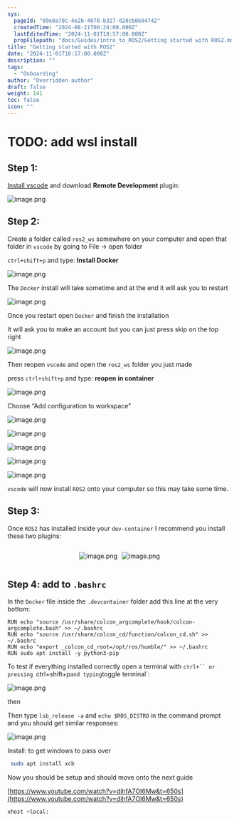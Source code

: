 ```yaml
---
sys:
  pageId: "89e0a78c-4e2b-4070-b327-d28cb0694742"
  createdTime: "2024-08-21T00:24:00.000Z"
  lastEditedTime: "2024-11-01T18:57:00.000Z"
  propFilepath: "docs/Guides/intro_to_ROS2/Getting started with ROS2.md"
title: "Getting started with ROS2"
date: "2024-11-01T18:57:00.000Z"
description: ""
tags:
  - "Onboarding"
author: "Overridden author"
draft: false
weight: 141
toc: false
icon: ""
---
```


# TODO: add wsl install

## Step 1:

[Install vscode](https://code.visualstudio.com/download) and download **Remote Development** plugin:

![image.png](https://prod-files-secure.s3.us-west-2.amazonaws.com/d518164a-d88e-44d1-a4ee-3adb3bd8bce0/efb52993-1881-4a40-b95e-6f020334f022/image.png?X-Amz-Algorithm=AWS4-HMAC-SHA256&X-Amz-Content-Sha256=UNSIGNED-PAYLOAD&X-Amz-Credential=ASIAZI2LB466WPAFTP4H%2F20250311%2Fus-west-2%2Fs3%2Faws4_request&X-Amz-Date=20250311T050844Z&X-Amz-Expires=3600&X-Amz-Security-Token=IQoJb3JpZ2luX2VjEFQaCXVzLXdlc3QtMiJIMEYCIQCuwnWSnZw5%2FVGrjblaRijD5%2FOSTt7niBdjR7pAljmlGgIhAJhgjF7naY3aYY3Jjehy0fTzYRlWfRvTCoBzLgSmV90eKogECJ3%2F%2F%2F%2F%2F%2F%2F%2F%2F%2FwEQABoMNjM3NDIzMTgzODA1IgzPY%2BHMsEVNvqI7lh8q3AOaIZm7L%2BFsR2qunWgvM%2Fs%2BWPyZ9%2Bg9OlG0wm%2FJbfzveWkm0%2BIJpJLVFQFLtnFuZhrBtj1PAF5bV5ya%2F17bF6sCer17V%2B0%2FeTaWNw5tBXRjxcCnUsD9dgNKzbTo5%2BRPP9ctFDxjA3b8oftP%2FwpgOcVv%2BPZVYIprHSMV0wLDeTHGxx6lWRCWeqBbCC6M8oIQFB2ziC%2B8AXDkTReYjOc9sx47IvskcHDYlsB6jC7VK9eUjUxgFLXeERd4teOSLKt3pWh38JkpTgxbBvAx9Dy7o9xnpUezpzZ75eOw08%2Fg2vOhJ%2FGV%2FPaClGOQYJgggAHsCXDLTyZ%2BMgL0jfcD5zNMHx8AiTDo37D18wGCRlJd36WRQqCrP7mtKEw32LPkFtJPUuep3LrzycVPOJvwxhtPh0SSjgWXDhpqHhfGDwCHUgTsEFnt6KMitkVpxgqb%2BQcCwiq3rFTw8N7vWGtih00i%2FVNo2steyzXhebCpcOxnta2B9X81eN87%2BgNcjCyvM4fLzz11G28cAfHWDrfmNA4IPELQUzsCalud7NuvaSBPBNHkcwSgcDxhm4ruG%2B5YUZ6kwRxcsAfs6Klh9lS1Q0m3QXC%2B9RkHaiIkx4bjhW1RSXf6G%2Fdv7x%2Fkm8fih%2FhZGzCM8L6%2BBjqkAZX%2Be9vzsFTEi7mJJsgW5X%2BkpdT9mi4ym11wQkb3adR3zOUlihJpnz0d%2B8zSf4yKQXV7hN%2BimwetIoq6wm6FKsusGMHdVtDjBuiHSwHyUc0hihp1%2FPSMmX5wBZVIsHFbl8VoB4nBn1Cqc95k4v3EkhHXFFdWZPK0WkAGYxDuKySzsx4SGsXWIecbe%2F8UqA95a9cSIKQNyyoznO9HsASodzP%2FX8ei&X-Amz-Signature=ba630da30de79a10627e94cedc752032c1f7adc6550884294fcf545d253c2a18&X-Amz-SignedHeaders=host&x-id=GetObject)

## Step 2:

Create a folder called `ros2_ws` somewhere on your computer and open that folder in `vscode` by going to File → open folder 

`ctrl+shift+p` and type: **Install Docker**

![image.png](https://prod-files-secure.s3.us-west-2.amazonaws.com/d518164a-d88e-44d1-a4ee-3adb3bd8bce0/2269dc0e-1cd5-47ff-bceb-c04ad9b2eab0/image.png?X-Amz-Algorithm=AWS4-HMAC-SHA256&X-Amz-Content-Sha256=UNSIGNED-PAYLOAD&X-Amz-Credential=ASIAZI2LB466WPAFTP4H%2F20250311%2Fus-west-2%2Fs3%2Faws4_request&X-Amz-Date=20250311T050844Z&X-Amz-Expires=3600&X-Amz-Security-Token=IQoJb3JpZ2luX2VjEFQaCXVzLXdlc3QtMiJIMEYCIQCuwnWSnZw5%2FVGrjblaRijD5%2FOSTt7niBdjR7pAljmlGgIhAJhgjF7naY3aYY3Jjehy0fTzYRlWfRvTCoBzLgSmV90eKogECJ3%2F%2F%2F%2F%2F%2F%2F%2F%2F%2FwEQABoMNjM3NDIzMTgzODA1IgzPY%2BHMsEVNvqI7lh8q3AOaIZm7L%2BFsR2qunWgvM%2Fs%2BWPyZ9%2Bg9OlG0wm%2FJbfzveWkm0%2BIJpJLVFQFLtnFuZhrBtj1PAF5bV5ya%2F17bF6sCer17V%2B0%2FeTaWNw5tBXRjxcCnUsD9dgNKzbTo5%2BRPP9ctFDxjA3b8oftP%2FwpgOcVv%2BPZVYIprHSMV0wLDeTHGxx6lWRCWeqBbCC6M8oIQFB2ziC%2B8AXDkTReYjOc9sx47IvskcHDYlsB6jC7VK9eUjUxgFLXeERd4teOSLKt3pWh38JkpTgxbBvAx9Dy7o9xnpUezpzZ75eOw08%2Fg2vOhJ%2FGV%2FPaClGOQYJgggAHsCXDLTyZ%2BMgL0jfcD5zNMHx8AiTDo37D18wGCRlJd36WRQqCrP7mtKEw32LPkFtJPUuep3LrzycVPOJvwxhtPh0SSjgWXDhpqHhfGDwCHUgTsEFnt6KMitkVpxgqb%2BQcCwiq3rFTw8N7vWGtih00i%2FVNo2steyzXhebCpcOxnta2B9X81eN87%2BgNcjCyvM4fLzz11G28cAfHWDrfmNA4IPELQUzsCalud7NuvaSBPBNHkcwSgcDxhm4ruG%2B5YUZ6kwRxcsAfs6Klh9lS1Q0m3QXC%2B9RkHaiIkx4bjhW1RSXf6G%2Fdv7x%2Fkm8fih%2FhZGzCM8L6%2BBjqkAZX%2Be9vzsFTEi7mJJsgW5X%2BkpdT9mi4ym11wQkb3adR3zOUlihJpnz0d%2B8zSf4yKQXV7hN%2BimwetIoq6wm6FKsusGMHdVtDjBuiHSwHyUc0hihp1%2FPSMmX5wBZVIsHFbl8VoB4nBn1Cqc95k4v3EkhHXFFdWZPK0WkAGYxDuKySzsx4SGsXWIecbe%2F8UqA95a9cSIKQNyyoznO9HsASodzP%2FX8ei&X-Amz-Signature=ffd686090e2fc6eec5fe9254ff4db2fc3cec867ff96be890257637e80df9cc30&X-Amz-SignedHeaders=host&x-id=GetObject)

The `Docker` install will take sometime and at the end it will ask you to restart

![image.png](https://prod-files-secure.s3.us-west-2.amazonaws.com/d518164a-d88e-44d1-a4ee-3adb3bd8bce0/ed233f78-be33-4b1f-b89c-9c346c0e961e/image.png?X-Amz-Algorithm=AWS4-HMAC-SHA256&X-Amz-Content-Sha256=UNSIGNED-PAYLOAD&X-Amz-Credential=ASIAZI2LB466WPAFTP4H%2F20250311%2Fus-west-2%2Fs3%2Faws4_request&X-Amz-Date=20250311T050844Z&X-Amz-Expires=3600&X-Amz-Security-Token=IQoJb3JpZ2luX2VjEFQaCXVzLXdlc3QtMiJIMEYCIQCuwnWSnZw5%2FVGrjblaRijD5%2FOSTt7niBdjR7pAljmlGgIhAJhgjF7naY3aYY3Jjehy0fTzYRlWfRvTCoBzLgSmV90eKogECJ3%2F%2F%2F%2F%2F%2F%2F%2F%2F%2FwEQABoMNjM3NDIzMTgzODA1IgzPY%2BHMsEVNvqI7lh8q3AOaIZm7L%2BFsR2qunWgvM%2Fs%2BWPyZ9%2Bg9OlG0wm%2FJbfzveWkm0%2BIJpJLVFQFLtnFuZhrBtj1PAF5bV5ya%2F17bF6sCer17V%2B0%2FeTaWNw5tBXRjxcCnUsD9dgNKzbTo5%2BRPP9ctFDxjA3b8oftP%2FwpgOcVv%2BPZVYIprHSMV0wLDeTHGxx6lWRCWeqBbCC6M8oIQFB2ziC%2B8AXDkTReYjOc9sx47IvskcHDYlsB6jC7VK9eUjUxgFLXeERd4teOSLKt3pWh38JkpTgxbBvAx9Dy7o9xnpUezpzZ75eOw08%2Fg2vOhJ%2FGV%2FPaClGOQYJgggAHsCXDLTyZ%2BMgL0jfcD5zNMHx8AiTDo37D18wGCRlJd36WRQqCrP7mtKEw32LPkFtJPUuep3LrzycVPOJvwxhtPh0SSjgWXDhpqHhfGDwCHUgTsEFnt6KMitkVpxgqb%2BQcCwiq3rFTw8N7vWGtih00i%2FVNo2steyzXhebCpcOxnta2B9X81eN87%2BgNcjCyvM4fLzz11G28cAfHWDrfmNA4IPELQUzsCalud7NuvaSBPBNHkcwSgcDxhm4ruG%2B5YUZ6kwRxcsAfs6Klh9lS1Q0m3QXC%2B9RkHaiIkx4bjhW1RSXf6G%2Fdv7x%2Fkm8fih%2FhZGzCM8L6%2BBjqkAZX%2Be9vzsFTEi7mJJsgW5X%2BkpdT9mi4ym11wQkb3adR3zOUlihJpnz0d%2B8zSf4yKQXV7hN%2BimwetIoq6wm6FKsusGMHdVtDjBuiHSwHyUc0hihp1%2FPSMmX5wBZVIsHFbl8VoB4nBn1Cqc95k4v3EkhHXFFdWZPK0WkAGYxDuKySzsx4SGsXWIecbe%2F8UqA95a9cSIKQNyyoznO9HsASodzP%2FX8ei&X-Amz-Signature=dd5e8f718311c3ec90fefd0d08e89b725b97fa0fef028973ca07e14b97d988b2&X-Amz-SignedHeaders=host&x-id=GetObject)

Once you restart open `Docker` and finish the installation

It will ask you to make an account but you can just press skip on the top right

![image.png](https://prod-files-secure.s3.us-west-2.amazonaws.com/d518164a-d88e-44d1-a4ee-3adb3bd8bce0/21010ad9-1659-4fd9-9f59-9932a09b2a3d/image.png?X-Amz-Algorithm=AWS4-HMAC-SHA256&X-Amz-Content-Sha256=UNSIGNED-PAYLOAD&X-Amz-Credential=ASIAZI2LB466WPAFTP4H%2F20250311%2Fus-west-2%2Fs3%2Faws4_request&X-Amz-Date=20250311T050844Z&X-Amz-Expires=3600&X-Amz-Security-Token=IQoJb3JpZ2luX2VjEFQaCXVzLXdlc3QtMiJIMEYCIQCuwnWSnZw5%2FVGrjblaRijD5%2FOSTt7niBdjR7pAljmlGgIhAJhgjF7naY3aYY3Jjehy0fTzYRlWfRvTCoBzLgSmV90eKogECJ3%2F%2F%2F%2F%2F%2F%2F%2F%2F%2FwEQABoMNjM3NDIzMTgzODA1IgzPY%2BHMsEVNvqI7lh8q3AOaIZm7L%2BFsR2qunWgvM%2Fs%2BWPyZ9%2Bg9OlG0wm%2FJbfzveWkm0%2BIJpJLVFQFLtnFuZhrBtj1PAF5bV5ya%2F17bF6sCer17V%2B0%2FeTaWNw5tBXRjxcCnUsD9dgNKzbTo5%2BRPP9ctFDxjA3b8oftP%2FwpgOcVv%2BPZVYIprHSMV0wLDeTHGxx6lWRCWeqBbCC6M8oIQFB2ziC%2B8AXDkTReYjOc9sx47IvskcHDYlsB6jC7VK9eUjUxgFLXeERd4teOSLKt3pWh38JkpTgxbBvAx9Dy7o9xnpUezpzZ75eOw08%2Fg2vOhJ%2FGV%2FPaClGOQYJgggAHsCXDLTyZ%2BMgL0jfcD5zNMHx8AiTDo37D18wGCRlJd36WRQqCrP7mtKEw32LPkFtJPUuep3LrzycVPOJvwxhtPh0SSjgWXDhpqHhfGDwCHUgTsEFnt6KMitkVpxgqb%2BQcCwiq3rFTw8N7vWGtih00i%2FVNo2steyzXhebCpcOxnta2B9X81eN87%2BgNcjCyvM4fLzz11G28cAfHWDrfmNA4IPELQUzsCalud7NuvaSBPBNHkcwSgcDxhm4ruG%2B5YUZ6kwRxcsAfs6Klh9lS1Q0m3QXC%2B9RkHaiIkx4bjhW1RSXf6G%2Fdv7x%2Fkm8fih%2FhZGzCM8L6%2BBjqkAZX%2Be9vzsFTEi7mJJsgW5X%2BkpdT9mi4ym11wQkb3adR3zOUlihJpnz0d%2B8zSf4yKQXV7hN%2BimwetIoq6wm6FKsusGMHdVtDjBuiHSwHyUc0hihp1%2FPSMmX5wBZVIsHFbl8VoB4nBn1Cqc95k4v3EkhHXFFdWZPK0WkAGYxDuKySzsx4SGsXWIecbe%2F8UqA95a9cSIKQNyyoznO9HsASodzP%2FX8ei&X-Amz-Signature=56556c7044b712ffe8cd25ab406c42ead3b39aa94647efee9fa3f07523444bf2&X-Amz-SignedHeaders=host&x-id=GetObject)

Then reopen `vscode` and open the `ros2_ws` folder you just made

press `ctrl+shift+p` and type: **reopen in container**

![image.png](https://prod-files-secure.s3.us-west-2.amazonaws.com/d518164a-d88e-44d1-a4ee-3adb3bd8bce0/4e93b8c2-41ad-488c-8095-c74205196118/image.png?X-Amz-Algorithm=AWS4-HMAC-SHA256&X-Amz-Content-Sha256=UNSIGNED-PAYLOAD&X-Amz-Credential=ASIAZI2LB466WPAFTP4H%2F20250311%2Fus-west-2%2Fs3%2Faws4_request&X-Amz-Date=20250311T050844Z&X-Amz-Expires=3600&X-Amz-Security-Token=IQoJb3JpZ2luX2VjEFQaCXVzLXdlc3QtMiJIMEYCIQCuwnWSnZw5%2FVGrjblaRijD5%2FOSTt7niBdjR7pAljmlGgIhAJhgjF7naY3aYY3Jjehy0fTzYRlWfRvTCoBzLgSmV90eKogECJ3%2F%2F%2F%2F%2F%2F%2F%2F%2F%2FwEQABoMNjM3NDIzMTgzODA1IgzPY%2BHMsEVNvqI7lh8q3AOaIZm7L%2BFsR2qunWgvM%2Fs%2BWPyZ9%2Bg9OlG0wm%2FJbfzveWkm0%2BIJpJLVFQFLtnFuZhrBtj1PAF5bV5ya%2F17bF6sCer17V%2B0%2FeTaWNw5tBXRjxcCnUsD9dgNKzbTo5%2BRPP9ctFDxjA3b8oftP%2FwpgOcVv%2BPZVYIprHSMV0wLDeTHGxx6lWRCWeqBbCC6M8oIQFB2ziC%2B8AXDkTReYjOc9sx47IvskcHDYlsB6jC7VK9eUjUxgFLXeERd4teOSLKt3pWh38JkpTgxbBvAx9Dy7o9xnpUezpzZ75eOw08%2Fg2vOhJ%2FGV%2FPaClGOQYJgggAHsCXDLTyZ%2BMgL0jfcD5zNMHx8AiTDo37D18wGCRlJd36WRQqCrP7mtKEw32LPkFtJPUuep3LrzycVPOJvwxhtPh0SSjgWXDhpqHhfGDwCHUgTsEFnt6KMitkVpxgqb%2BQcCwiq3rFTw8N7vWGtih00i%2FVNo2steyzXhebCpcOxnta2B9X81eN87%2BgNcjCyvM4fLzz11G28cAfHWDrfmNA4IPELQUzsCalud7NuvaSBPBNHkcwSgcDxhm4ruG%2B5YUZ6kwRxcsAfs6Klh9lS1Q0m3QXC%2B9RkHaiIkx4bjhW1RSXf6G%2Fdv7x%2Fkm8fih%2FhZGzCM8L6%2BBjqkAZX%2Be9vzsFTEi7mJJsgW5X%2BkpdT9mi4ym11wQkb3adR3zOUlihJpnz0d%2B8zSf4yKQXV7hN%2BimwetIoq6wm6FKsusGMHdVtDjBuiHSwHyUc0hihp1%2FPSMmX5wBZVIsHFbl8VoB4nBn1Cqc95k4v3EkhHXFFdWZPK0WkAGYxDuKySzsx4SGsXWIecbe%2F8UqA95a9cSIKQNyyoznO9HsASodzP%2FX8ei&X-Amz-Signature=03979c06df82d1951e62cda275a48e8733b77b4faef9e5bd239099acae758a35&X-Amz-SignedHeaders=host&x-id=GetObject)

Choose “Add configuration to workspace”

![image.png](https://prod-files-secure.s3.us-west-2.amazonaws.com/d518164a-d88e-44d1-a4ee-3adb3bd8bce0/9560b282-5060-4989-ba37-97e7b2c22476/image.png?X-Amz-Algorithm=AWS4-HMAC-SHA256&X-Amz-Content-Sha256=UNSIGNED-PAYLOAD&X-Amz-Credential=ASIAZI2LB466WPAFTP4H%2F20250311%2Fus-west-2%2Fs3%2Faws4_request&X-Amz-Date=20250311T050844Z&X-Amz-Expires=3600&X-Amz-Security-Token=IQoJb3JpZ2luX2VjEFQaCXVzLXdlc3QtMiJIMEYCIQCuwnWSnZw5%2FVGrjblaRijD5%2FOSTt7niBdjR7pAljmlGgIhAJhgjF7naY3aYY3Jjehy0fTzYRlWfRvTCoBzLgSmV90eKogECJ3%2F%2F%2F%2F%2F%2F%2F%2F%2F%2FwEQABoMNjM3NDIzMTgzODA1IgzPY%2BHMsEVNvqI7lh8q3AOaIZm7L%2BFsR2qunWgvM%2Fs%2BWPyZ9%2Bg9OlG0wm%2FJbfzveWkm0%2BIJpJLVFQFLtnFuZhrBtj1PAF5bV5ya%2F17bF6sCer17V%2B0%2FeTaWNw5tBXRjxcCnUsD9dgNKzbTo5%2BRPP9ctFDxjA3b8oftP%2FwpgOcVv%2BPZVYIprHSMV0wLDeTHGxx6lWRCWeqBbCC6M8oIQFB2ziC%2B8AXDkTReYjOc9sx47IvskcHDYlsB6jC7VK9eUjUxgFLXeERd4teOSLKt3pWh38JkpTgxbBvAx9Dy7o9xnpUezpzZ75eOw08%2Fg2vOhJ%2FGV%2FPaClGOQYJgggAHsCXDLTyZ%2BMgL0jfcD5zNMHx8AiTDo37D18wGCRlJd36WRQqCrP7mtKEw32LPkFtJPUuep3LrzycVPOJvwxhtPh0SSjgWXDhpqHhfGDwCHUgTsEFnt6KMitkVpxgqb%2BQcCwiq3rFTw8N7vWGtih00i%2FVNo2steyzXhebCpcOxnta2B9X81eN87%2BgNcjCyvM4fLzz11G28cAfHWDrfmNA4IPELQUzsCalud7NuvaSBPBNHkcwSgcDxhm4ruG%2B5YUZ6kwRxcsAfs6Klh9lS1Q0m3QXC%2B9RkHaiIkx4bjhW1RSXf6G%2Fdv7x%2Fkm8fih%2FhZGzCM8L6%2BBjqkAZX%2Be9vzsFTEi7mJJsgW5X%2BkpdT9mi4ym11wQkb3adR3zOUlihJpnz0d%2B8zSf4yKQXV7hN%2BimwetIoq6wm6FKsusGMHdVtDjBuiHSwHyUc0hihp1%2FPSMmX5wBZVIsHFbl8VoB4nBn1Cqc95k4v3EkhHXFFdWZPK0WkAGYxDuKySzsx4SGsXWIecbe%2F8UqA95a9cSIKQNyyoznO9HsASodzP%2FX8ei&X-Amz-Signature=e80e8e67c5c2ac29303dcdfc2dc9de46c86ce1049dd2cab487e9b6c9937d8d91&X-Amz-SignedHeaders=host&x-id=GetObject)

![image.png](https://prod-files-secure.s3.us-west-2.amazonaws.com/d518164a-d88e-44d1-a4ee-3adb3bd8bce0/2ee63f81-886b-48e8-a553-dc6e5eac99e4/image.png?X-Amz-Algorithm=AWS4-HMAC-SHA256&X-Amz-Content-Sha256=UNSIGNED-PAYLOAD&X-Amz-Credential=ASIAZI2LB466WPAFTP4H%2F20250311%2Fus-west-2%2Fs3%2Faws4_request&X-Amz-Date=20250311T050844Z&X-Amz-Expires=3600&X-Amz-Security-Token=IQoJb3JpZ2luX2VjEFQaCXVzLXdlc3QtMiJIMEYCIQCuwnWSnZw5%2FVGrjblaRijD5%2FOSTt7niBdjR7pAljmlGgIhAJhgjF7naY3aYY3Jjehy0fTzYRlWfRvTCoBzLgSmV90eKogECJ3%2F%2F%2F%2F%2F%2F%2F%2F%2F%2FwEQABoMNjM3NDIzMTgzODA1IgzPY%2BHMsEVNvqI7lh8q3AOaIZm7L%2BFsR2qunWgvM%2Fs%2BWPyZ9%2Bg9OlG0wm%2FJbfzveWkm0%2BIJpJLVFQFLtnFuZhrBtj1PAF5bV5ya%2F17bF6sCer17V%2B0%2FeTaWNw5tBXRjxcCnUsD9dgNKzbTo5%2BRPP9ctFDxjA3b8oftP%2FwpgOcVv%2BPZVYIprHSMV0wLDeTHGxx6lWRCWeqBbCC6M8oIQFB2ziC%2B8AXDkTReYjOc9sx47IvskcHDYlsB6jC7VK9eUjUxgFLXeERd4teOSLKt3pWh38JkpTgxbBvAx9Dy7o9xnpUezpzZ75eOw08%2Fg2vOhJ%2FGV%2FPaClGOQYJgggAHsCXDLTyZ%2BMgL0jfcD5zNMHx8AiTDo37D18wGCRlJd36WRQqCrP7mtKEw32LPkFtJPUuep3LrzycVPOJvwxhtPh0SSjgWXDhpqHhfGDwCHUgTsEFnt6KMitkVpxgqb%2BQcCwiq3rFTw8N7vWGtih00i%2FVNo2steyzXhebCpcOxnta2B9X81eN87%2BgNcjCyvM4fLzz11G28cAfHWDrfmNA4IPELQUzsCalud7NuvaSBPBNHkcwSgcDxhm4ruG%2B5YUZ6kwRxcsAfs6Klh9lS1Q0m3QXC%2B9RkHaiIkx4bjhW1RSXf6G%2Fdv7x%2Fkm8fih%2FhZGzCM8L6%2BBjqkAZX%2Be9vzsFTEi7mJJsgW5X%2BkpdT9mi4ym11wQkb3adR3zOUlihJpnz0d%2B8zSf4yKQXV7hN%2BimwetIoq6wm6FKsusGMHdVtDjBuiHSwHyUc0hihp1%2FPSMmX5wBZVIsHFbl8VoB4nBn1Cqc95k4v3EkhHXFFdWZPK0WkAGYxDuKySzsx4SGsXWIecbe%2F8UqA95a9cSIKQNyyoznO9HsASodzP%2FX8ei&X-Amz-Signature=18b716d766ec186b8d85b51db07aa1c6ff66da7addb7b2053704789e332d2a39&X-Amz-SignedHeaders=host&x-id=GetObject)

![image.png](https://prod-files-secure.s3.us-west-2.amazonaws.com/d518164a-d88e-44d1-a4ee-3adb3bd8bce0/ae1580b2-b048-407e-aed9-b584224a7a04/image.png?X-Amz-Algorithm=AWS4-HMAC-SHA256&X-Amz-Content-Sha256=UNSIGNED-PAYLOAD&X-Amz-Credential=ASIAZI2LB466WPAFTP4H%2F20250311%2Fus-west-2%2Fs3%2Faws4_request&X-Amz-Date=20250311T050844Z&X-Amz-Expires=3600&X-Amz-Security-Token=IQoJb3JpZ2luX2VjEFQaCXVzLXdlc3QtMiJIMEYCIQCuwnWSnZw5%2FVGrjblaRijD5%2FOSTt7niBdjR7pAljmlGgIhAJhgjF7naY3aYY3Jjehy0fTzYRlWfRvTCoBzLgSmV90eKogECJ3%2F%2F%2F%2F%2F%2F%2F%2F%2F%2FwEQABoMNjM3NDIzMTgzODA1IgzPY%2BHMsEVNvqI7lh8q3AOaIZm7L%2BFsR2qunWgvM%2Fs%2BWPyZ9%2Bg9OlG0wm%2FJbfzveWkm0%2BIJpJLVFQFLtnFuZhrBtj1PAF5bV5ya%2F17bF6sCer17V%2B0%2FeTaWNw5tBXRjxcCnUsD9dgNKzbTo5%2BRPP9ctFDxjA3b8oftP%2FwpgOcVv%2BPZVYIprHSMV0wLDeTHGxx6lWRCWeqBbCC6M8oIQFB2ziC%2B8AXDkTReYjOc9sx47IvskcHDYlsB6jC7VK9eUjUxgFLXeERd4teOSLKt3pWh38JkpTgxbBvAx9Dy7o9xnpUezpzZ75eOw08%2Fg2vOhJ%2FGV%2FPaClGOQYJgggAHsCXDLTyZ%2BMgL0jfcD5zNMHx8AiTDo37D18wGCRlJd36WRQqCrP7mtKEw32LPkFtJPUuep3LrzycVPOJvwxhtPh0SSjgWXDhpqHhfGDwCHUgTsEFnt6KMitkVpxgqb%2BQcCwiq3rFTw8N7vWGtih00i%2FVNo2steyzXhebCpcOxnta2B9X81eN87%2BgNcjCyvM4fLzz11G28cAfHWDrfmNA4IPELQUzsCalud7NuvaSBPBNHkcwSgcDxhm4ruG%2B5YUZ6kwRxcsAfs6Klh9lS1Q0m3QXC%2B9RkHaiIkx4bjhW1RSXf6G%2Fdv7x%2Fkm8fih%2FhZGzCM8L6%2BBjqkAZX%2Be9vzsFTEi7mJJsgW5X%2BkpdT9mi4ym11wQkb3adR3zOUlihJpnz0d%2B8zSf4yKQXV7hN%2BimwetIoq6wm6FKsusGMHdVtDjBuiHSwHyUc0hihp1%2FPSMmX5wBZVIsHFbl8VoB4nBn1Cqc95k4v3EkhHXFFdWZPK0WkAGYxDuKySzsx4SGsXWIecbe%2F8UqA95a9cSIKQNyyoznO9HsASodzP%2FX8ei&X-Amz-Signature=a85b2a64d59febdcfc1cb586144c7c0ab61c135c170079f47a1ccae036a133a2&X-Amz-SignedHeaders=host&x-id=GetObject)

![image.png](https://prod-files-secure.s3.us-west-2.amazonaws.com/d518164a-d88e-44d1-a4ee-3adb3bd8bce0/53255b28-f75e-430f-b9e3-c0ac8577e42b/image.png?X-Amz-Algorithm=AWS4-HMAC-SHA256&X-Amz-Content-Sha256=UNSIGNED-PAYLOAD&X-Amz-Credential=ASIAZI2LB466WPAFTP4H%2F20250311%2Fus-west-2%2Fs3%2Faws4_request&X-Amz-Date=20250311T050844Z&X-Amz-Expires=3600&X-Amz-Security-Token=IQoJb3JpZ2luX2VjEFQaCXVzLXdlc3QtMiJIMEYCIQCuwnWSnZw5%2FVGrjblaRijD5%2FOSTt7niBdjR7pAljmlGgIhAJhgjF7naY3aYY3Jjehy0fTzYRlWfRvTCoBzLgSmV90eKogECJ3%2F%2F%2F%2F%2F%2F%2F%2F%2F%2FwEQABoMNjM3NDIzMTgzODA1IgzPY%2BHMsEVNvqI7lh8q3AOaIZm7L%2BFsR2qunWgvM%2Fs%2BWPyZ9%2Bg9OlG0wm%2FJbfzveWkm0%2BIJpJLVFQFLtnFuZhrBtj1PAF5bV5ya%2F17bF6sCer17V%2B0%2FeTaWNw5tBXRjxcCnUsD9dgNKzbTo5%2BRPP9ctFDxjA3b8oftP%2FwpgOcVv%2BPZVYIprHSMV0wLDeTHGxx6lWRCWeqBbCC6M8oIQFB2ziC%2B8AXDkTReYjOc9sx47IvskcHDYlsB6jC7VK9eUjUxgFLXeERd4teOSLKt3pWh38JkpTgxbBvAx9Dy7o9xnpUezpzZ75eOw08%2Fg2vOhJ%2FGV%2FPaClGOQYJgggAHsCXDLTyZ%2BMgL0jfcD5zNMHx8AiTDo37D18wGCRlJd36WRQqCrP7mtKEw32LPkFtJPUuep3LrzycVPOJvwxhtPh0SSjgWXDhpqHhfGDwCHUgTsEFnt6KMitkVpxgqb%2BQcCwiq3rFTw8N7vWGtih00i%2FVNo2steyzXhebCpcOxnta2B9X81eN87%2BgNcjCyvM4fLzz11G28cAfHWDrfmNA4IPELQUzsCalud7NuvaSBPBNHkcwSgcDxhm4ruG%2B5YUZ6kwRxcsAfs6Klh9lS1Q0m3QXC%2B9RkHaiIkx4bjhW1RSXf6G%2Fdv7x%2Fkm8fih%2FhZGzCM8L6%2BBjqkAZX%2Be9vzsFTEi7mJJsgW5X%2BkpdT9mi4ym11wQkb3adR3zOUlihJpnz0d%2B8zSf4yKQXV7hN%2BimwetIoq6wm6FKsusGMHdVtDjBuiHSwHyUc0hihp1%2FPSMmX5wBZVIsHFbl8VoB4nBn1Cqc95k4v3EkhHXFFdWZPK0WkAGYxDuKySzsx4SGsXWIecbe%2F8UqA95a9cSIKQNyyoznO9HsASodzP%2FX8ei&X-Amz-Signature=e1a6b33c95d34fa09d3ab966ce3716ba8a8f5dc1484fe11567c9cc6b3ca4e419&X-Amz-SignedHeaders=host&x-id=GetObject)

![image.png](https://prod-files-secure.s3.us-west-2.amazonaws.com/d518164a-d88e-44d1-a4ee-3adb3bd8bce0/7c562767-5af9-4ffb-97d1-327bcdf4ee00/image.png?X-Amz-Algorithm=AWS4-HMAC-SHA256&X-Amz-Content-Sha256=UNSIGNED-PAYLOAD&X-Amz-Credential=ASIAZI2LB466WPAFTP4H%2F20250311%2Fus-west-2%2Fs3%2Faws4_request&X-Amz-Date=20250311T050844Z&X-Amz-Expires=3600&X-Amz-Security-Token=IQoJb3JpZ2luX2VjEFQaCXVzLXdlc3QtMiJIMEYCIQCuwnWSnZw5%2FVGrjblaRijD5%2FOSTt7niBdjR7pAljmlGgIhAJhgjF7naY3aYY3Jjehy0fTzYRlWfRvTCoBzLgSmV90eKogECJ3%2F%2F%2F%2F%2F%2F%2F%2F%2F%2FwEQABoMNjM3NDIzMTgzODA1IgzPY%2BHMsEVNvqI7lh8q3AOaIZm7L%2BFsR2qunWgvM%2Fs%2BWPyZ9%2Bg9OlG0wm%2FJbfzveWkm0%2BIJpJLVFQFLtnFuZhrBtj1PAF5bV5ya%2F17bF6sCer17V%2B0%2FeTaWNw5tBXRjxcCnUsD9dgNKzbTo5%2BRPP9ctFDxjA3b8oftP%2FwpgOcVv%2BPZVYIprHSMV0wLDeTHGxx6lWRCWeqBbCC6M8oIQFB2ziC%2B8AXDkTReYjOc9sx47IvskcHDYlsB6jC7VK9eUjUxgFLXeERd4teOSLKt3pWh38JkpTgxbBvAx9Dy7o9xnpUezpzZ75eOw08%2Fg2vOhJ%2FGV%2FPaClGOQYJgggAHsCXDLTyZ%2BMgL0jfcD5zNMHx8AiTDo37D18wGCRlJd36WRQqCrP7mtKEw32LPkFtJPUuep3LrzycVPOJvwxhtPh0SSjgWXDhpqHhfGDwCHUgTsEFnt6KMitkVpxgqb%2BQcCwiq3rFTw8N7vWGtih00i%2FVNo2steyzXhebCpcOxnta2B9X81eN87%2BgNcjCyvM4fLzz11G28cAfHWDrfmNA4IPELQUzsCalud7NuvaSBPBNHkcwSgcDxhm4ruG%2B5YUZ6kwRxcsAfs6Klh9lS1Q0m3QXC%2B9RkHaiIkx4bjhW1RSXf6G%2Fdv7x%2Fkm8fih%2FhZGzCM8L6%2BBjqkAZX%2Be9vzsFTEi7mJJsgW5X%2BkpdT9mi4ym11wQkb3adR3zOUlihJpnz0d%2B8zSf4yKQXV7hN%2BimwetIoq6wm6FKsusGMHdVtDjBuiHSwHyUc0hihp1%2FPSMmX5wBZVIsHFbl8VoB4nBn1Cqc95k4v3EkhHXFFdWZPK0WkAGYxDuKySzsx4SGsXWIecbe%2F8UqA95a9cSIKQNyyoznO9HsASodzP%2FX8ei&X-Amz-Signature=f4a628a7259896f715cc0ba72b456641ebeed2fb5626a4ec6d23635a51850958&X-Amz-SignedHeaders=host&x-id=GetObject)

`vscode` will now install `ROS2` onto your computer so this may take some time.

## Step 3:

Once `ROS2` has installed inside your `dev-container` I recommend you install these two plugins:

<div style="display: flex;flex-direction: row; column-gap:10px; max-width: 630px;justify-content: center;">
<div>

![image.png](https://prod-files-secure.s3.us-west-2.amazonaws.com/d518164a-d88e-44d1-a4ee-3adb3bd8bce0/3fc3d550-5a54-4ba1-ba6b-faa01cdb7369/image.png?X-Amz-Algorithm=AWS4-HMAC-SHA256&X-Amz-Content-Sha256=UNSIGNED-PAYLOAD&X-Amz-Credential=ASIAZI2LB466UJZIJY2U%2F20250311%2Fus-west-2%2Fs3%2Faws4_request&X-Amz-Date=20250311T050850Z&X-Amz-Expires=3600&X-Amz-Security-Token=IQoJb3JpZ2luX2VjEFQaCXVzLXdlc3QtMiJGMEQCIBKQans766WByBUJXTTmEVa0BdbrFoL5EIMARyOiVUziAiAd0WIFx%2BsYa9gQeQ%2F5CoYbrNTsNmfkYOedA68I4XFwbyqIBAid%2F%2F%2F%2F%2F%2F%2F%2F%2F%2F8BEAAaDDYzNzQyMzE4MzgwNSIMDIZ8oF6N8tnVwm7qKtwDEzDtLpshz%2FRfynnlt%2FlTmkIfW9%2FIRPmzAHxBvkvvK7oL0VwmsypRIWlJUMse%2B3IWtloR9o8ySV%2FYNLlwduxlPNf1n%2BtUhJ7mvVeSI%2Fr5E4QnteLnECIy70IVCbTsD4kJ%2BgRtK1C8Lp%2B1uGShhsaS5BpzXM1N4FX8b30WfVeeM6h3DJSs75iYJw%2FOCcT9hiJBwJupvlUUt%2BEGc5eFus3vcmIcCQ0EfNnxVe68y2Fe0cnG2oDOLnMfumPRHtxjq76RlzMGZIlqTgq5TodDYIdVhwpOxZ4yO7bwwif5onN8i7FmmKca3YIIsAqQFhAwNirNM8guUM%2BfvIfSTIRi3mmXDHSQgCMmwIru6Sg04gWdEKBJKA6E6GUOwW9LvRkf%2F9xPKX%2FSAmryGflRD1to2YW8jwh3%2Ff%2F5yycb85eIoffI41TmLflZV9MTVUWAdqoMFTD%2FyitWizq1y5j3Vge%2Fb9GZeRu4EGaTM9yBW9dAI80vBE0zUseRR1gEOiP74jfudMm%2FH53ZH6bbDKgKS3UmShy35onkJsmKqbtV7Bv3NX8of87sP4a19M%2BTk2uVj%2BVFyvHEmIu62zCeFH6m3D2zQ5JB%2FvD6QjFdWp62ilIm3oLMiHF0GuSliph1oEUyl7gw%2FvC%2BvgY6pgELjyR%2BfG0t4yuSId9t9qKJXQhJSI9KEYlv7E9aQSmiJoal6%2Bm0uHjLiUdounhx2o6VHsiFL6qQZJg81A0ifSp0ePwgk0%2Fe37aSL1Vn73U7BqU%2B8mmsJkJ6leWgBoWsWN8wauMtYTm3pq5BRRMO2O0Tmn6rw47mTdBudsRrGNXGxKhxR0dwV7SKHMM6qaDeiD9mWkGHRvlobSvHzabETutJYdAJfzWK&X-Amz-Signature=d845f9598b746c625622662549968c0b34ecca7a5599974dda988d68538f5898&X-Amz-SignedHeaders=host&x-id=GetObject)

</div>
<div>

![image.png](https://prod-files-secure.s3.us-west-2.amazonaws.com/d518164a-d88e-44d1-a4ee-3adb3bd8bce0/d994cc66-13c2-4093-a5a3-f84cf4601a82/image.png?X-Amz-Algorithm=AWS4-HMAC-SHA256&X-Amz-Content-Sha256=UNSIGNED-PAYLOAD&X-Amz-Credential=ASIAZI2LB466TUHDGABQ%2F20250311%2Fus-west-2%2Fs3%2Faws4_request&X-Amz-Date=20250311T050850Z&X-Amz-Expires=3600&X-Amz-Security-Token=IQoJb3JpZ2luX2VjEFQaCXVzLXdlc3QtMiJHMEUCIFiJepfsqiFEh0vPtwQcVHVPvH5XywzxpQpt3IoMDH7rAiEAllhsqipXLFVta11iYiSVliDBQpSU3%2FFljRhH06eehHQqiAQInf%2F%2F%2F%2F%2F%2F%2F%2F%2F%2FARAAGgw2Mzc0MjMxODM4MDUiDLji357LiMLjmjQquyrcA8i0waODc7tH%2BiogyBEpAxEGJ31OwaXu9JKRkr84ngiCropd3iJVI%2BPDl%2F9DszRtMC7M2BmY8ZyCSleNbCqSx4UzWzXvNslyTQlH32Xwsfj9hOWLf2VfiNuBCNUO7W1dXVo0jHcCSFZKaYX5RE3RfMxOVvpmBC0sie5KL6iTEA8gjOG1BobhrBHpZEfBkiirD0dmAGV6pkDwkLn%2BBf4wAFYOp4ZQQoC4bGQa2ZFLqJkVEBA2TAnX1PXgvAT8bka7iBHEOQ34RiIzFFf9sm4MypOk3fwPEzi2StkH3THvt6GZ4iEQB1Mtk9s%2Fri5d8qO9hXrgD21Ijud%2F%2B2Ll3N3lJqvTXAcQeZGevHS53ZS%2BXEE0jvh22rw4fWx7YNJbkRifpj1yx9mx4CocwJ0mjD7kXKobjipYQSP5S%2Bw%2B22zhBPu%2BuUgFX3rytStXD2EetRc6mqQJp%2BcApYb8Bx6x4TwpLCCWel8HJ1H1d2ekC1XXVj3QYJ6aEoaIm9GTcC6cQbt6WabYLaHBunpVnX%2BAnRn0OUc026c0%2B0jb86d%2BOvQInB%2BGgfZV0GkLC7R5NYmkPHvpQjupp1gwZiHDTZYgbLg%2FYr2Q1koEnLp88O8tiAacKdQfA90z6Wd5y8fx53NSMKjwvr4GOqUBu7Xqrz1KlvGiTlGUkgihzXyFcBs6%2Fwb3Tj5%2FqMIAW52wN5YtKYS2z45oIlACFulhPAIlxC2FunkgbCUumFpIGTYQmRd9DIBQIpaWlrii9NZvM1Rcqkw01rqh5qKaok5PNMhvt4JWd6j79ZqFl9SnkOyFb8tfFQeo1sL55en3MA%2Bd0m0pD7SO9cWN4dRqLA7BLx3YG0CNcLQRPYUMLWZE%2F4t2IMTZ&X-Amz-Signature=e63a38dec36032b3715cea476b537e2dbbea00496fef643ed04f58de54099cc1&X-Amz-SignedHeaders=host&x-id=GetObject)

</div>
</div>

## Step 4: add to `.bashrc`

In the `Docker` file inside the `.devcontainer` folder add this line at the very bottom: 

```docker
RUN echo "source /usr/share/colcon_argcomplete/hook/colcon-argcomplete.bash" >> ~/.bashrc
RUN echo "source /usr/share/colcon_cd/function/colcon_cd.sh" >> ~/.bashrc
RUN echo "export _colcon_cd_root=/opt/ros/humble/" >> ~/.bashrc
RUN sudo apt install -y python3-pip 
```

To test if everything installed correctly open a terminal with `ctrl+`` or pressing `ctrl+shift+p` and typing `toggle terminal`:

![image.png](https://prod-files-secure.s3.us-west-2.amazonaws.com/d518164a-d88e-44d1-a4ee-3adb3bd8bce0/6a4943d8-b04e-4c02-9a58-775f3384d1a5/image.png?X-Amz-Algorithm=AWS4-HMAC-SHA256&X-Amz-Content-Sha256=UNSIGNED-PAYLOAD&X-Amz-Credential=ASIAZI2LB466WPAFTP4H%2F20250311%2Fus-west-2%2Fs3%2Faws4_request&X-Amz-Date=20250311T050844Z&X-Amz-Expires=3600&X-Amz-Security-Token=IQoJb3JpZ2luX2VjEFQaCXVzLXdlc3QtMiJIMEYCIQCuwnWSnZw5%2FVGrjblaRijD5%2FOSTt7niBdjR7pAljmlGgIhAJhgjF7naY3aYY3Jjehy0fTzYRlWfRvTCoBzLgSmV90eKogECJ3%2F%2F%2F%2F%2F%2F%2F%2F%2F%2FwEQABoMNjM3NDIzMTgzODA1IgzPY%2BHMsEVNvqI7lh8q3AOaIZm7L%2BFsR2qunWgvM%2Fs%2BWPyZ9%2Bg9OlG0wm%2FJbfzveWkm0%2BIJpJLVFQFLtnFuZhrBtj1PAF5bV5ya%2F17bF6sCer17V%2B0%2FeTaWNw5tBXRjxcCnUsD9dgNKzbTo5%2BRPP9ctFDxjA3b8oftP%2FwpgOcVv%2BPZVYIprHSMV0wLDeTHGxx6lWRCWeqBbCC6M8oIQFB2ziC%2B8AXDkTReYjOc9sx47IvskcHDYlsB6jC7VK9eUjUxgFLXeERd4teOSLKt3pWh38JkpTgxbBvAx9Dy7o9xnpUezpzZ75eOw08%2Fg2vOhJ%2FGV%2FPaClGOQYJgggAHsCXDLTyZ%2BMgL0jfcD5zNMHx8AiTDo37D18wGCRlJd36WRQqCrP7mtKEw32LPkFtJPUuep3LrzycVPOJvwxhtPh0SSjgWXDhpqHhfGDwCHUgTsEFnt6KMitkVpxgqb%2BQcCwiq3rFTw8N7vWGtih00i%2FVNo2steyzXhebCpcOxnta2B9X81eN87%2BgNcjCyvM4fLzz11G28cAfHWDrfmNA4IPELQUzsCalud7NuvaSBPBNHkcwSgcDxhm4ruG%2B5YUZ6kwRxcsAfs6Klh9lS1Q0m3QXC%2B9RkHaiIkx4bjhW1RSXf6G%2Fdv7x%2Fkm8fih%2FhZGzCM8L6%2BBjqkAZX%2Be9vzsFTEi7mJJsgW5X%2BkpdT9mi4ym11wQkb3adR3zOUlihJpnz0d%2B8zSf4yKQXV7hN%2BimwetIoq6wm6FKsusGMHdVtDjBuiHSwHyUc0hihp1%2FPSMmX5wBZVIsHFbl8VoB4nBn1Cqc95k4v3EkhHXFFdWZPK0WkAGYxDuKySzsx4SGsXWIecbe%2F8UqA95a9cSIKQNyyoznO9HsASodzP%2FX8ei&X-Amz-Signature=acf8a81c20e19da5b151349937087020cd8d021a849f4af650cf16072f35e27e&X-Amz-SignedHeaders=host&x-id=GetObject)

then 

Then type `lsb_release -a` and `echo $ROS_DISTRO` in the command prompt and you should get similar responses:

![image.png](https://prod-files-secure.s3.us-west-2.amazonaws.com/d518164a-d88e-44d1-a4ee-3adb3bd8bce0/3e635dec-a805-4e85-8b9e-d000e5b71a4e/image.png?X-Amz-Algorithm=AWS4-HMAC-SHA256&X-Amz-Content-Sha256=UNSIGNED-PAYLOAD&X-Amz-Credential=ASIAZI2LB466WPAFTP4H%2F20250311%2Fus-west-2%2Fs3%2Faws4_request&X-Amz-Date=20250311T050844Z&X-Amz-Expires=3600&X-Amz-Security-Token=IQoJb3JpZ2luX2VjEFQaCXVzLXdlc3QtMiJIMEYCIQCuwnWSnZw5%2FVGrjblaRijD5%2FOSTt7niBdjR7pAljmlGgIhAJhgjF7naY3aYY3Jjehy0fTzYRlWfRvTCoBzLgSmV90eKogECJ3%2F%2F%2F%2F%2F%2F%2F%2F%2F%2FwEQABoMNjM3NDIzMTgzODA1IgzPY%2BHMsEVNvqI7lh8q3AOaIZm7L%2BFsR2qunWgvM%2Fs%2BWPyZ9%2Bg9OlG0wm%2FJbfzveWkm0%2BIJpJLVFQFLtnFuZhrBtj1PAF5bV5ya%2F17bF6sCer17V%2B0%2FeTaWNw5tBXRjxcCnUsD9dgNKzbTo5%2BRPP9ctFDxjA3b8oftP%2FwpgOcVv%2BPZVYIprHSMV0wLDeTHGxx6lWRCWeqBbCC6M8oIQFB2ziC%2B8AXDkTReYjOc9sx47IvskcHDYlsB6jC7VK9eUjUxgFLXeERd4teOSLKt3pWh38JkpTgxbBvAx9Dy7o9xnpUezpzZ75eOw08%2Fg2vOhJ%2FGV%2FPaClGOQYJgggAHsCXDLTyZ%2BMgL0jfcD5zNMHx8AiTDo37D18wGCRlJd36WRQqCrP7mtKEw32LPkFtJPUuep3LrzycVPOJvwxhtPh0SSjgWXDhpqHhfGDwCHUgTsEFnt6KMitkVpxgqb%2BQcCwiq3rFTw8N7vWGtih00i%2FVNo2steyzXhebCpcOxnta2B9X81eN87%2BgNcjCyvM4fLzz11G28cAfHWDrfmNA4IPELQUzsCalud7NuvaSBPBNHkcwSgcDxhm4ruG%2B5YUZ6kwRxcsAfs6Klh9lS1Q0m3QXC%2B9RkHaiIkx4bjhW1RSXf6G%2Fdv7x%2Fkm8fih%2FhZGzCM8L6%2BBjqkAZX%2Be9vzsFTEi7mJJsgW5X%2BkpdT9mi4ym11wQkb3adR3zOUlihJpnz0d%2B8zSf4yKQXV7hN%2BimwetIoq6wm6FKsusGMHdVtDjBuiHSwHyUc0hihp1%2FPSMmX5wBZVIsHFbl8VoB4nBn1Cqc95k4v3EkhHXFFdWZPK0WkAGYxDuKySzsx4SGsXWIecbe%2F8UqA95a9cSIKQNyyoznO9HsASodzP%2FX8ei&X-Amz-Signature=f4e8dfd48ed4ef02dc0ac604cf43f20af72e02dbdf90f1a431d2f2477847c487&X-Amz-SignedHeaders=host&x-id=GetObject)

Install:  to get windows to pass over

```bash
 sudo apt install xcb
```

Now you should be setup and should move onto the next guide 

[https://www.youtube.com/watch?v=dihfA7Ol6Mw&t=650s](https://www.youtube.com/watch?v=dihfA7Ol6Mw&t=650s)

```python
xhost +local:
```
